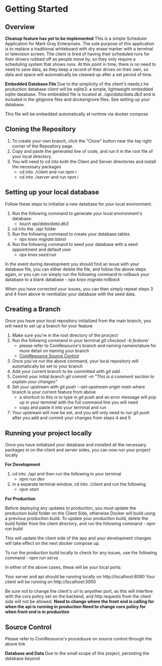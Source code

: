 # Getting Started

## Overview
**Cleanup feature has yet to be implemented**
This is a simple Scheduler Application for Mark Gray Enterprises. The sole purpose of this application is to replace a traditional
whiteboard with dry erase marker with a terminal or television screen. The client is tired of having their scheduled runs for their
drivers rubbed off as people move by, so they only require a scheduling system that shows runs. At this point in time, there is no 
need to need to save data, as they keep a record of their drives on their own, so data and space will automatically be cleaned up 
after a set period of time.

**Embedded Database File**
Due to the simplicity of the client's needs,t he production database client will be sqlite3: a simple, lightweight embedded sqlite 
database. This embedded file is located at <i>./api/data/data.db3</i> and is included in the gitignore files and dockerignore files.
See setting up your database.

This file will be embedded automatically at runtime via docker compose


## Cloning the Repository

1. To create your own branch, click the "Clone" button near the top right corner of the Repository page.
2. Copy and paste the generated line of code, and run it in the root file of your local directory.
3. You will need to cd into both the Client and Server directories and install the necessary packages
    - cd into ./client and run <i>npm i</i>
    - cd into ./server and run <i>npm i </i>

## Setting up your local database

Follow these steps to initialize a new database for your local environment.

1. Run the following command to generate your local environment's database:
    - <i>touch api/data/data.db3</i>
2. cd into the ./api folder
3. Run the following command to create your database tables
    - <i>npx knex migrate:latest</i>
4. Run the following command to seed your database with a seed appointment and default user
    - <i>npx knex seed:run</i>

In the event during development you should find an issue with your database file, you can either delete
the file, and follow the above steps again, or you can run simply run the following command to rollback
your database to a blank database
    - <i>npx knex migrate:rollback</i>

When you have corrected your issues, you can then simply repeat steps 3 and 4 from above to reinitialize
your database with the seed data.
## Creating a Branch

Once you have your local repository initialized from the main branch, you will need to set up a branch for your feature

1. Make sure you're in the root directory of the procject
2. Run the following command in your terminal <i>git checkout -b feature/<branch-name></i>
    - please refer to ComResource's branch and naming nomenclature for more detail on naming your branch
    - <a href="https://comresource.atlassian.net/wiki/spaces/CAD/pages/851869735/Source+Control+Branching">ComResource Source Control</a>
3. Once you've run the above command, your local repository will automatically be set to your branch
4. Add your current branch to be committed with <i>git add .</i>
5. Commit your initial branch <i>git commit -m "This is a comment section to explain your changes"</i>
6. Set your upstream with <i>git push --set-upstream origin main <branch> </i> where branch is your current feature from above 
    - a shortcut to this is to type in <i>git push</i> and an error message will pop up in your terminal with the full command line you will need
    - copy and paste it into your terminal and run
7. Your upstream will now be set, and you will only need to run <i>git push</i> after you add and commit your changes from steps 4 and 5

## Running your project locally

Once you have initialized your database and installed all the necessary packages in on the client and server sides, you can now run your
project locally

**For Development**

1. cd into ./api and then run the following in your terminal
    - <i>npm run dev</i>
2. in a separate terminal window, cd into ./client and run the following
    - <i> npm start </i>

**For Production**

Before deploying any updates to production, you must update the production build folder on the Client Side, otherwise
Docker will build using a previous production build. To update your production build, delete the build folder from the
client directory, and run the following command
    - <i>npm run build</i>

This will update the client side of the app and your development changes will take effect on the next docker compose up.

To run the production build locally to check for any issues, use the following command
    - <i>npm run serve</i> 

In either of the above cases, these will be your local ports:

Your server and api should be running locally on http://localhost:8080
Your client will be running on http://localhost:3000

Be sure not to change the client's url to anyother port, as this will interfere with the cors policy set on the backend, and
http requests from the client side will not be allowed.
**Need to change where the front end is calling for when the api is running in production**
**Need to change cors policy for when front end is in production**

## Source Control
Please refer to ComResource's proceduure on source control through the above link

**Database and Data**
Due to the small scope of this project, persisting the database beyond 